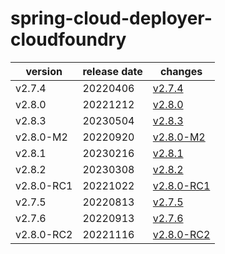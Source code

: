 # spring-cloud-deployer-cloudfoundry

|  version   | release date |                changes                 |
|------------|--------------|----------------------------------------|
| v2.7.4     | 20220406     | [v2.7.4](./v2.7.4-20220406.md)         |
| v2.8.0     | 20221212     | [v2.8.0](./v2.8.0-20221212.md)         |
| v2.8.3     | 20230504     | [v2.8.3](./v2.8.3-20230504.md)         |
| v2.8.0-M2  | 20220920     | [v2.8.0-M2](./v2.8.0-M2-20220920.md)   |
| v2.8.1     | 20230216     | [v2.8.1](./v2.8.1-20230216.md)         |
| v2.8.2     | 20230308     | [v2.8.2](./v2.8.2-20230308.md)         |
| v2.8.0-RC1 | 20221022     | [v2.8.0-RC1](./v2.8.0-RC1-20221022.md) |
| v2.7.5     | 20220813     | [v2.7.5](./v2.7.5-20220813.md)         |
| v2.7.6     | 20220913     | [v2.7.6](./v2.7.6-20220913.md)         |
| v2.8.0-RC2 | 20221116     | [v2.8.0-RC2](./v2.8.0-RC2-20221116.md) |

